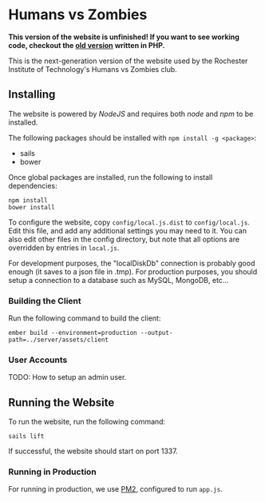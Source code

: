 # Humans vs Zombies

__This version of the website is unfinished! If you want to see working code,
checkout the [old version](https://github.com/redxdev/hvzsite) written in
PHP.__

This is the next-generation version of the website used by the Rochester
Institute of Technology's Humans vs Zombies club.

## Installing

The website is powered by _NodeJS_ and requires both _node_ and _npm_ to be
installed.

The following packages should be installed with `npm install -g <package>`:

  - sails
  - bower

Once global packages are installed, run the following to install dependencies:

    npm install
    bower install

To configure the website, copy `config/local.js.dist` to `config/local.js`.
Edit this file, and add any additional settings you may need to it. You can
also edit other files in the config directory, but note that all options
are overridden by entries in `local.js`.

For development purposes, the "localDiskDb" connection is probably good
enough (it saves to a json file in .tmp). For production purposes, you should
setup a connection to a database such as MySQL, MongoDB, etc...

### Building the Client

Run the following command to build the client:

    ember build --environment=production --output-path=../server/assets/client

### User Accounts

TODO: How to setup an admin user.

## Running the Website

To run the website, run the following command:

    sails lift

If successful, the website should start on port 1337.

### Running in Production

For running in production, we use [PM2](http://pm2.keymetrics.io/), configured
to run `app.js`.
